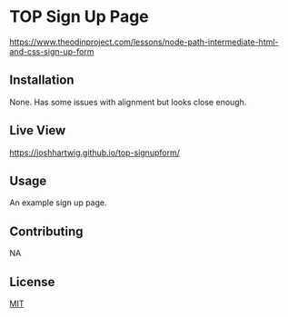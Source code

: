 # TOP Sign Up Page

<https://www.theodinproject.com/lessons/node-path-intermediate-html-and-css-sign-up-form>

## Installation

None. Has some issues with alignment but looks close enough.

## Live View

<https://joshhartwig.github.io/top-signupform/>

## Usage

An example sign up page.

## Contributing

NA

## License

[MIT](https://choosealicense.com/licenses/mit/)
